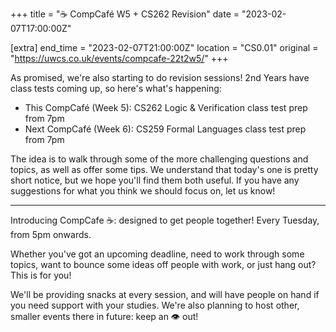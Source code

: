+++
title = "☕ CompCafé W5 + CS262 Revision"
date = "2023-02-07T17:00:00Z"

[extra]
end_time = "2023-02-07T21:00:00Z"
location = "CS0.01"
original = "https://uwcs.co.uk/events/compcafe-22t2w5/"
+++

As promised, we're also starting to do revision sessions! 2nd Years have class tests coming up, so here's what's happening:

- This CompCafé (Week 5): CS262 Logic & Verification class test prep from 7pm
- Next CompCafé (Week 6): CS259 Formal Languages class test prep from 7pm

The idea is to walk through some of the more challenging questions and topics, as well as offer some tips. We understand that today's one is pretty short notice, but we hope you'll find them both useful. If you have any suggestions for what you think we should focus on, let us know!

 ---
 
Introducing CompCafe ☕: designed to get people together! Every Tuesday, from 5pm onwards.

Whether you've got an upcoming deadline, need to work through some topics, want to bounce some ideas off people with work, or just hang out? This is for you!

We'll be providing snacks at every session, and will have people on hand if you need support with your studies. We're also planning to host other, smaller events there in future: keep an 👁️ out!
